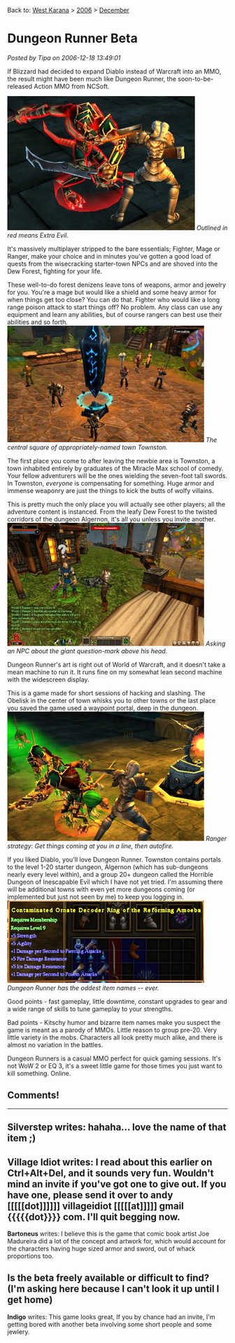 Back to: [West Karana](/posts/westkarana.md) > [2006](/posts/2006/westkarana.md) > [December](./westkarana.md)
# Dungeon Runner Beta

*Posted by Tipa on 2006-12-18 13:49:01*

If Blizzard had decided to expand Diablo instead of Warcraft into an MMO, the result might have been much like Dungeon Runner, the soon-to-be-released Action MMO from NCSoft.


![boss.jpg](../../../uploads/2006/12/boss.jpg)
*Outlined in red means Extra Evil.*


It's massively multiplayer stripped to the bare essentials; Fighter, Mage or Ranger, make your choice and in minutes you've gotten a good load of quests from the wisecracking starter-town NPCs and are shoved into the Dew Forest, fighting for your life.

These well-to-do forest denizens leave tons of weapons, armor and jewelry for you. You're a mage but would like a shield and some heavy armor for when things get too close? You can do that. Fighter who would like a long range poison attack to start things off? No problem. Any class can use any equipment and learn any abilities, but of course rangers can best use their abilities and so forth.
![obelisk.jpg](../../../uploads/2006/12/obelisk.jpg)
*The central square of appropriately-named town Townston.*


The first place you come to after leaving the newbie area is Townston, a town inhabited entirely by graduates of the Miracle Max school of comedy. Your fellow adventurers will be the ones wielding the seven-foot tall swords. In Townston, *everyone* is compensating for something. Huge armor and immense weaponry are just the things to kick the butts of wolfy villains.

This is pretty much the only place you will actually see other players; all the adventure content is instanced. From the leafy Dew Forest to the twisted corridors of the dungeon Algernon, it's all you unless you invite another.
![townston.jpg](../../../uploads/2006/12/townston.jpg)
*Asking an NPC about the giant question-mark above his head.*


Dungeon Runner's art is right out of World of Warcraft, and it doesn't take a mean machine to run it. It runs fine on my somewhat lean second machine with the widescreen display.

This is a game made for short sessions of hacking and slashing. The Obelisk in the center of town whisks you to other towns or the last place you saved the game used a waypoint portal, deep in the dungeon.
![battle.jpg](../../../uploads/2006/12/battle.jpg)
*Ranger strategy: Get things coming at you in a line, then autofire.* 


If you liked Diablo, you'll love Dungeon Runner. Townston contains portals to the level 1-20 starter dungeon, Algernon (which has sub-dungeons nearly every level within), and a group 20+ dungeon called the Horrible Dungeon of Inescapable Evil which I have not yet tried. I'm assuming there will be additional towns with even yet more dungeons coming (or implemented but just not seen by me) to keep you logging in.
![ring.jpg](../../../uploads/2006/12/ring.jpg)
*Dungeon Runner has the oddest item names -- ever.* 


Good points - fast gameplay, little downtime, constant upgrades to gear and a wide range of skills to tune gameplay to your strengths.

Bad points - Kitschy humor and bizarre item names make you suspect the game is meant as a parody of MMOs. Little reason to group pre-20. Very little variety in the mobs. Characters all look pretty much alike, and there is almost no variation in the battles.

Dungeon Runners is a casual MMO perfect for quick gaming sessions. It's not WoW 2 or EQ 3, it's a sweet little game for those times you just want to kill something. Online.
## Comments!
---
**Silverstep** writes: hahaha... love the name of that item ;)
---
**Village Idiot** writes: I read about this earlier on Ctrl+Alt+Del, and it sounds very fun. Wouldn't mind an invite if you've got one to give out. If you have one, please send it over to andy [[[[[dot]]]]]] villageidiot [[[[[at]]]]] gmail {{{{{dot}}}} com. I'll quit begging now.
---
**Bartoneus** writes: I believe this is the game that comic book artist Joe Madureira did a lot of the concept and artwork for, which would account for the characters having huge sized armor and sword, out of whack proportions too.

Is the beta freely available or difficult to find? (I'm asking here because I can't look it up until I get home)
---
**Indigo** writes: This game looks great, If you by chance had an invite, I'm getting bored with another beta involving some short people and some jewlery.
